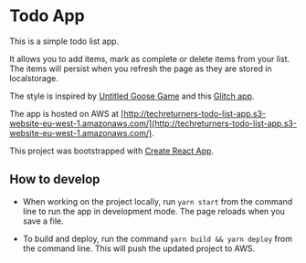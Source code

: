 # Todo App

This is a simple todo list app.

It allows you to add items, mark as complete or delete items from your list. The items will persist when you refresh the page as they are stored in localstorage.

The style is inspired by [Untitled Goose Game](https://goose.game/) and this [Glitch app](https://untitled-goose-meme.glitch.me/).

The app is hosted on AWS at [http://techreturners-todo-list-app.s3-website-eu-west-1.amazonaws.com/](http://techreturners-todo-list-app.s3-website-eu-west-1.amazonaws.com/).

This project was bootstrapped with [Create React App](https://github.com/facebook/create-react-app).

## How to develop

- When working on the project locally, run `yarn start` from the command line to run the app in development mode. The page reloads when you save a file.

- To build and deploy, run the command `yarn build && yarn deploy` from the command line. This will push the updated project to AWS.
